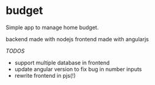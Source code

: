 # budget

Simple app to manage home budget.

backend made with nodejs
frontend made with angularjs

*TODOS*
- support multiple database in frontend
- update angular version to fix bug in number inputs
- rewrite frontend in pjs(!)
